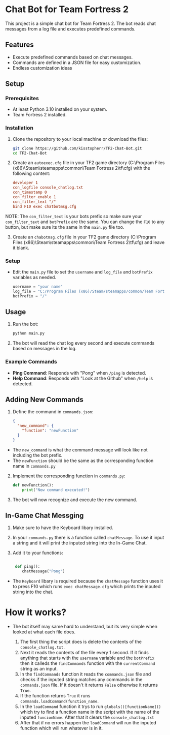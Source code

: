 # Chat Bot for Team Fortress 2

This project is a simple chat bot for Team Fortress 2. The bot reads chat messages from a log file and executes predefined commands.

## Features

- Execute predefined commands based on chat messages.
- Commands are defined in a JSON file for easy customization.
- Endless customization ideas

## Setup

### Prerequisites

- At least Python 3.10 installed on your system.
- Team Fortress 2 installed.

### Installation

1. Clone the repository to your local machine or download the files:

    ```sh
    git clone https://github.com/kisstopherr/TF2-Chat-Bot.git
    cd TF2-Chat-Bot
    ```

2. Create an `autoexec.cfg` file in your TF2 game directory (C:\Program Files (x86)\Steam\steamapps\common\Team Fortress 2\tf\cfg) with the following content:
   
    ```cfg
    developer 1
    con_logfile console_chatlog.txt
    con_timestamp 0
    con_filter_enable 1
    con_filter_text "/"
    bind F10 exec chatbotmsg.cfg
    ```
NOTE:
The `con_filter_text` is your bots prefix so make sure your `con_filter_text` and `botPrefix` are the same.
You can change the `F10` to any button, but make sure its the same in the `main.py` file too. 

3. Create an `chabotmsg.cfg` file in your TF2 game directory (C:\Program Files (x86)\Steam\steamapps\common\Team Fortress 2\tf\cfg) and leave it blank.

### Setup

- Edit the `main.py` file to set the `username` and `log_file` and `botPrefix` variables as needed.

    ```python
    username = "your name"
    log_file = "C:/Program Files (x86)/Steam/steamapps/common/Team Fortress 2/tf/console_chatlog.txt"
    botPrefix = "/"
    ```

## Usage

1. Run the bot:

    ```sh
    python main.py
    ```

2. The bot will read the chat log every second and execute commands based on messages in the log.

### Example Commands

- **Ping Command**: Responds with "Pong" when `/ping` is detected.
- **Help Command**: Responds with "Look at the Github" when `/help` is detected.

## Adding New Commands

1. Define the command in `commands.json`:

    ```json
    {
      "new_command": {
        "function": "newFunction"
      }
    }
    ```
- The `new_command` is what the command message will look like not including the bot prefix.
- The `newFunction` should be the same as the corresponding function name in `commands.py`

2. Implement the corresponding function in `commands.py`:

    ```python
    def newFunction():
        print("New command executed!")
    ```

3. The bot will now recognize and execute the new command.

## In-Game Chat Messging

1. Make sure to have the Keyboard libary installed.

2. In your `commands.py` there is a function called `chatMessage`. To use it input a string and it will print the inputed string into the In-Game Chat.

3. Add it to your functions:

   ```python

    def ping():
       chatMessage("Pong")
   ```

- The `Keyboard` libary is required because the `chatMessage` function uses it to press F10 which runs `exec chatMessage.cfg` which prints the inputed string into the chat.

# How it works?

- The bot itself may same hard to understand, but its very simple when looked at what each file does.

    1. The first thing the script does is delete the contents of the `console_chatlog.txt`.
    2. Next it reads the contents of the file every 1 second. If it finds anything that starts with the `username` variable and the `botPrefix` then it calleds the `findCommands` function with the `currentCommand` string as an input.
    3. In the `findCommands` function it reads the `commands.json` file and checks if the inputed string matches any commands in the `commands.json` file. If it doesn't it returns `False` otherwise it returns `True`.
    4. If the function returns `True` it runs `commands.loadCommand(function_name`.
    5. In the `loadCommand` function it trys to run `globals()[functionName]()` which try to find a function name in the script with the name of the inputed `funcionName`. After that it clears the `console_chatlog.txt`
    6. After that if no errors happen the `loadCommand` will run the inputed function which will run whatever is in it.
